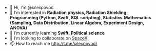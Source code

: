 - 👋 Hi, I’m @ialexpovod
- 👀 I’m interested in <b>Radiation physics, Radiation Shielding, Programming (Python, Swift, SQL scripting), Statistics.Mathematics (Sampling, Data Distribution, Linear Algebra, Experiment Design, ANOVA)</b>
- 🌱 I’m currently learning <b>Swift, Political science</b>
- 💞️ I’m looking to collaborate on <ins>SpaceX</ins>
- 📫 How to reach me http://t.me/ialexpovod/

<!---
ialexpovod/ialexpovod is a ✨ special ✨ repository because its `README.md` (this file) appears on your GitHub profile.
You can click the Preview link to take a look at your changes.
--->
